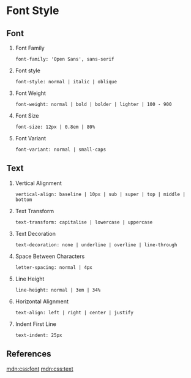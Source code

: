 # Font Style

## Font

1. Font Family

    `font-family: 'Open Sans', sans-serif`

2. Font style

    `font-style: normal | italic | oblique`

3. Font Weight

    `font-weight: normal | bold | bolder | lighter | 100 - 900`

4. Font Size

    `font-size: 12px | 0.8em | 80%`

5. Font Variant

    `font-variant: normal | small-caps`

## Text

1. Vertical Alignment

    `vertical-align: baseline | 10px | sub | super | top | middle | bottom`

2. Text Transform

    `text-transform: capitalise | lowercase | uppercase`

3. Text Decoration

    `text-decoration: none | underline | overline | line-through`

4. Space Between Characters

    `letter-spacing: normal | 4px`

5. Line Height

    `line-height: normal | 3em | 34%`

6. Horizontal Alignment

    `text-align: left | right | center | justify`

7. Indent First Line

    `text-indent: 25px`

## References

[mdn:css:font](https://developer.mozilla.org/en-US/docs/Web/CSS/CSS_Fonts)
[mdn:css:text](https://developer.mozilla.org/en-US/docs/Web/CSS/CSS_Text)
